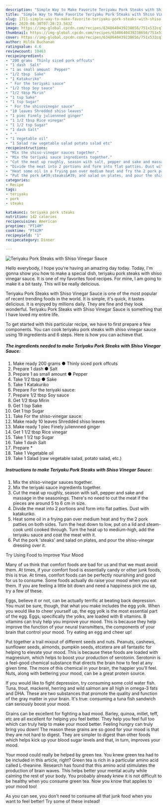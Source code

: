 ```yaml
---
description: "Simple Way to Make Favorite Teriyaku Pork Steaks with Shiso Vinegar Sauce"
title: "Simple Way to Make Favorite Teriyaku Pork Steaks with Shiso Vinegar Sauce"
slug: 1711-simple-way-to-make-favorite-teriyaku-pork-steaks-with-shiso-vinegar-sauce
date: 2020-08-30T07:28:23.543Z
image: https://img-global.cpcdn.com/recipes/6348640439238656/751x532cq70/teriyaku-pork-steaks-with-shiso-vinegar-sauce-recipe-main-photo.jpg
thumbnail: https://img-global.cpcdn.com/recipes/6348640439238656/751x532cq70/teriyaku-pork-steaks-with-shiso-vinegar-sauce-recipe-main-photo.jpg
cover: https://img-global.cpcdn.com/recipes/6348640439238656/751x532cq70/teriyaku-pork-steaks-with-shiso-vinegar-sauce-recipe-main-photo.jpg
author: Hilda Buchanan
ratingvalue: 4.6
reviewcount: 10463
recipeingredient:
- "200 grams  Thinly siced pork offcuts"
- "1 dash  Salt"
- "1 as small amount  Pepper"
- "1/2 tbsp  Sake"
- "1 Katakuriko"
- " For the teriyaki sauce"
- "1/2 tbsp Soy sauce"
- "1/2 tbsp Mirin"
- "1 tsp Sake"
- "1 tsp Sugar"
- " For the shisovinegar sauce"
- "10 leaves Shredded shiso leaves"
- "1 piec Finely juliennned ginger"
- "1 1/2 tbsp Rice vinegar"
- "1 1/2 tsp Sugar"
- "1 dash Salt"
- " "
- "1 Vegetable oil"
- "1 Salad raw vegetable salad potato salad etc"
recipeinstructions:
- "Mix the shiso-vinegar sauces together."
- "Mix the teriyaki sauce ingredients together."
- "Cut the meat up roughly, season with salt, pepper and sake and massage in the seasonings. There&#39;s no need to cut the meat if the pieces are around 5 to 6 cm in size."
- "Divide the meat into 2 portions and form into flat patties. Dust with katakuriko."
- "Heat some oil in a frying pan over medium heat and fry the 2 pork patties on both sides. Turn the heat down to low, put on a lid and steam-cook until cooked through. Turn the heat up to medium-high, add the teriyaku sauce and coat the meat with it."
- "Put the pork &#39;steaks&#39; and salad on plates, and pour the shiso-vinegar dressing over it."
categories:
- Recipe
tags:
- teriyaku
- pork
- steaks

katakunci: teriyaku pork steaks 
nutrition: 142 calories
recipecuisine: American
preptime: "PT14M"
cooktime: "PT42M"
recipeyield: "1"
recipecategory: Dinner

---
```



![Teriyaku Pork Steaks with Shiso Vinegar Sauce](https://img-global.cpcdn.com/recipes/6348640439238656/751x532cq70/teriyaku-pork-steaks-with-shiso-vinegar-sauce-recipe-main-photo.jpg)

Hello everybody, I hope you're having an amazing day today. Today, I'm gonna show you how to make a special dish, teriyaku pork steaks with shiso vinegar sauce. It is one of my favorites food recipes. For mine, I am going to make it a bit tasty. This will be really delicious.

Teriyaku Pork Steaks with Shiso Vinegar Sauce is one of the most popular of recent trending foods in the world. It is simple, it's quick, it tastes delicious. It is enjoyed by millions daily. They are fine and they look wonderful. Teriyaku Pork Steaks with Shiso Vinegar Sauce is something that I have loved my entire life.




To get started with this particular recipe, we have to first prepare a few components. You can cook teriyaku pork steaks with shiso vinegar sauce using 19 ingredients and 6 steps. Here is how you can achieve that.

<!--inarticleads1-->

##### The ingredients needed to make Teriyaku Pork Steaks with Shiso Vinegar Sauce:

1. Make ready 200 grams ● Thinly siced pork offcuts
1. Prepare 1 dash ● Salt
1. Prepare 1 as small amount ● Pepper
1. Take 1/2 tbsp ● Sake
1. Take 1 Katakuriko
1. Prepare  For the teriyaki sauce:
1. Prepare 1/2 tbsp Soy sauce
1. Get 1/2 tbsp Mirin
1. Get 1 tsp Sake
1. Get 1 tsp Sugar
1. Take  For the shiso-vinegar sauce:
1. Make ready 10 leaves Shredded shiso leaves
1. Make ready 1 piec Finely juliennned ginger
1. Get 1 1/2 tbsp Rice vinegar
1. Take 1 1/2 tsp Sugar
1. Take 1 dash Salt
1. Prepare  *
1. Take 1 Vegetable oil
1. Take 1 Salad (raw vegetable salad, potato salad, etc.)




<!--inarticleads2-->

##### Instructions to make Teriyaku Pork Steaks with Shiso Vinegar Sauce:

1. Mix the shiso-vinegar sauces together.
1. Mix the teriyaki sauce ingredients together.
1. Cut the meat up roughly, season with salt, pepper and sake and massage in the seasonings. There&#39;s no need to cut the meat if the pieces are around 5 to 6 cm in size.
1. Divide the meat into 2 portions and form into flat patties. Dust with katakuriko.
1. Heat some oil in a frying pan over medium heat and fry the 2 pork patties on both sides. Turn the heat down to low, put on a lid and steam-cook until cooked through. Turn the heat up to medium-high, add the teriyaku sauce and coat the meat with it.
1. Put the pork &#39;steaks&#39; and salad on plates, and pour the shiso-vinegar dressing over it.




Try Using Food to Improve Your Mood


Many of us think that comfort foods are bad for us and that we must avoid them. At times, if your comfort food is essentially candy or other junk foods, this is true. At times, comfort foods can be perfectly nourishing and good for us to consume. Some foods actually do raise your mood when you eat them. If you are feeling a little bit down and need a happiness pick me up, try a few of these.

Eggs, believe it or not, can be actually terrific at beating back depression. You must be sure, though, that what you make includes the egg yolk. When you would like to cheer yourself up, the egg yolk is the most essential part of the egg. Eggs, specifically the yolks, are loaded with B vitamins. B vitamins can truly help you improve your mood. This is because they help improve the function of your neural transmitters, the components of your brain that control your mood. Try eating an egg and cheer up!

Put together a trail mixout of different seeds and nuts. Peanuts, cashews, sunflower seeds, almonds, pumpkin seeds, etcetera are all fantastic for helping to elevate your mood. This is because these foods are loaded with magnesium, which helps to boost your production of serotonin. Serotonin is a feel-good chemical substance that directs the brain how to feel at any given time. The more of this chemical in your brain, the happier you'll feel. Nuts, along with bettering your mood, can be a great protein source.

If you would like to fight depression, try consuming some cold water fish. Tuna, trout, mackerel, herring and wild salmon are all high in omega-3 fats and DHA. These are two substances that promote the quality and function of the gray matter in your brain. It's true: consuming a tuna fish sandwich can seriously boost your mood. 

Grains can be excellent for fighting a bad mood. Barley, quinoa, millet, teff, etc are all excellent for helping you feel better. They help you feel full too which can truly help to make your mood better. Feeling hungry can truly bring you down! The reason these grains are so good for your mood is that they are not hard to digest. They are simpler to digest than other foods which helps kick up your blood sugar levels and that, in turn, improves your mood.

Your mood could really be helped by green tea. You knew green tea had to be included in this article, right? Green tea is rich in a particular amino acid called L-theanine. Research has found that this amino acid stimulates the production of brain waves. This helps better your mental acuity while calming the rest of your body. You probably already knew it is not difficult to be healthy when you consume green tea. Now you know that applies to your mood too!

As you can see, you don't need to consume all that junk food when you want to feel better! Try some of these instead!

